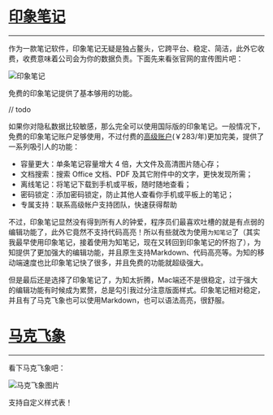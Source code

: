 # [印象笔记](https://www.yinxiang.com/)
---

作为一款笔记软件，印象笔记无疑是独占鳌头，它跨平台、稳定、简洁，此外它收费，收费意味着公司会为你的数据负责。下面先来看张官网的宣传图片吧：

![印象笔记][1]

免费的印象笔记提供了基本够用的功能。

// todo

如果你对隐私数据比较敏感，那么完全可以使用国际版的印象笔记。一般情况下，免费的印象笔记账户足够使用，不过付费的[高级账户](https://www.yinxiang.com/premium/)(￥283/年)更加完美，提供了一系列吸引人的功能：

* 容量更大：单条笔记容量增大 4 倍，大文件及高清图片随心存；
* 文档搜索：搜索 Office 文档、PDF 及其它附件中的文字，更快发现所需；
* 离线笔记：将笔记下载到手机或平板，随时随地查看；
* 密码锁定：添加密码锁定，防止其他人查看你手机或平板上的笔记；
* 专属支持：联系高级帐户支持团队，快速获得帮助

不过，印象笔记显然没有得到所有人的钟爱，程序员们最喜欢吐槽的就是有点弱的编辑功能了，此外它竟然不支持代码高亮！所以有些就改为使用`为知笔记`了（其实我最早使用印象笔记，接着使用为知笔记，现在又转回到印象笔记的怀抱了），为知提供了更加强大的编辑功能，并且原生支持Markdown、代码高亮等。为知的移动端速度也比印象笔记快了很多，并且免费的功能就超级强大。

但是最后还是选择了印象笔记了，为知太折腾，Mac端还不是很稳定，过于强大的编辑功能有时候成为累赘，总是勾引我过分注意版面样式。印象笔记相对稳定，并且有了马克飞象也可以使用Markdown，也可以语法高亮，很舒服。

# [马克飞象](http://maxiang.info/)
---

看下马克飞象吧：

![马克飞象图片][2]

支持自定义样式表！

[1]: http://xuelangzf-github.qiniudn.com/2014-11-11_yinxiang.png
[2]: http://xuelangzf-github.qiniudn.com/2014-11-11_marxico.png